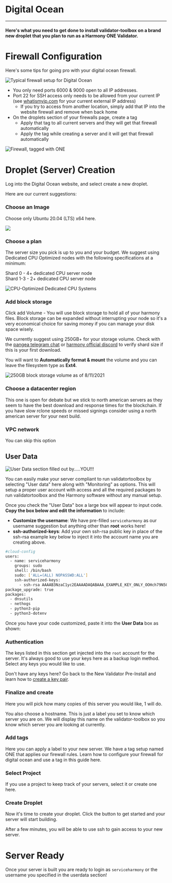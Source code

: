 #  Digital Ocean
---
#### Here's what you need to get done to install validator-toolbox on a brand new droplet that you plan to run as a Harmony ONE Validator.
# Firewall Configuration

Here's some tips for going pro with your digital ocean firewall.

![Typical firewall setup for Digital Ocean](../../.gitbook/assets/image%20%2843%29.png)

* You only need ports 6000 & 9000 open to all IP addresses.
* Port 22 for SSH access only needs to be allowed from your current IP \(see [whatismyip.com](https://whatismyip.com) for your current external IP address\)
  * If you try to access from another location, simply add that IP into the website firewall and remove when back home
* On the droplets section of your firewalls page, create a tag
  * Apply that tag to all current servers and they will get that firewall automatically
  * Apply the tag while creating a server and it will get that firewall automatically

![Firewall, tagged with ONE](../../.gitbook/assets/image%20%2844%29.png)

# Droplet \(Server\) Creation

Log into the Digital Ocean website, and select create a new droplet.

Here are our current suggestions:

### Choose an Image

Choose only Ubuntu 20.04 \(LTS\) x64 here.

![](../../.gitbook/assets/image%20%283%29.png)

### Choose a plan

The server size you pick is up to you and your budget. We suggest using Dedicated CPU Optimized nodes with the following specifications at a minimum:

Shard 0 - 4+ dedicated CPU server node  
Shard 1-3 - 2+ dedicated CPU server node

![CPU-Optimized Dedicated CPU Systems](../../.gitbook/assets/image%20%285%29.png)

### Add block storage

Click add Volume - You will use block storage to hold all of your harmony files. Block storage can be expanded without interrupting your node so it's a very economical choice for saving money if you can manage your disk space wisely.

We currently suggest using 250GB+ for your storage volume. Check with the [pangea telegram chat](https://t.me/PangaeaVolunteers) or [harmony official discord](https://harmony.one/discord) to verify shard size if this is your first download.

You will want to **Automatically format & mount** the volume and you can leave the filesystem type as **Ext4**.

![250GB block storage volume as of 8/11/2021](../../.gitbook/assets/image%20%288%29.png)

### Choose a datacenter region

This one is open for debate but we stick to north american servers as they seem to have the best download and response times for the blockchain. If you have slow rclone speeds or missed signings consider using a north american server for your next build.

### VPC network

You can skip this option

## User Data

![User Data section filled out by.....YOU!!!](../../.gitbook/assets/image%20%284%29.png)

You can easily make your server compliant to run validatortoolbox by selecting "User data" here along with "Monitoring" as options. This will setup a proper user account with access and all the required packages to run validatortoolbox and the Harmony software without any manual setup.

Once you check the "User Data" box a large box will appear to input code. **Copy the box below and edit the information** to include:

* **Customize the username**: We have pre-filled `serviceharmony` as our username suggestion but anything other than **root** works here!
* **ssh-authorized-keys**: Add your own ssh-rsa public key in place of the ssh-rsa example key below to inject it into the account name you are creating above.

```bash
#cloud-config
users:
  - name: serviceharmony
    groups: sudo
    shell: /bin/bash
    sudo: ['ALL=(ALL) NOPASSWD:ALL']
    ssh-authorized-keys:
      - ssh-rsa AAAAB3NzaC1yc2EAAAADAQABAAA_EXAMPLE_KEY_ONLY_OOHch79N5OnB136TaVdXPQFaYFzubA1Lzbeus5H2BcbMieDyGBBTh4gEEkz2hsGCXeaw==
package_upgrade: true
packages:
  - dnsutils
  - nethogs
  - python3-pip
  - python3-dotenv
```

Once you have your code customized, paste it into the **User Data** box as shown:

### Authentication

The keys listed in this section get injected into the `root` account for the server. It's always good to use your keys here as a backup login method. Select any keys you would like to use.

Don't have any keys here? Go back to the New Validator Pre-Install and learn how to [create a key pair](../pre-installation/new-validator-steps/ssh-keys-private-and-public-pair.md#create-your-key-pairs).

### Finalize and create

Here you will pick how many copies of this server you would like, 1 will do.

You also choose a hostname. This is just a label you set to know which server you are on. We will display this name on the validator-toolbox so you know which server you are looking at currently.

### Add tags

Here you can apply a label to your new server. We have a tag setup named ONE that applies our firewall rules. Learn how to configure your firewall for digital ocean and use a tag in this guide here.

### Select Project

If you use a project to keep track of your servers, select it or create one here.

### Create Droplet

Now it's time to create your droplet. Click the button to get started and your server will start building.

After a few minutes, you will be able to use ssh to gain access to your new server.

# Server Ready

Once your server is built you are ready to login as `serviceharmony` or the username you specified in the userdata section!